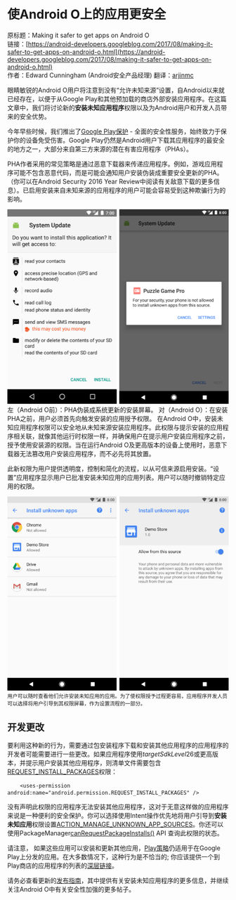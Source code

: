 # 使Android O上的应用更安全

原标题：Making it safer to get apps on Android O  
链接：[https://android-developers.googleblog.com/2017/08/making-it-safer-to-get-apps-on-android-o.html](https://android-developers.googleblog.com/2017/08/making-it-safer-to-get-apps-on-android-o.html)  
作者：Edward Cunningham (Android安全产品经理)
翻译：[arjinmc](https://github.com/arjinmc)  

眼睛敏锐的Android O用户将注意到没有“允许未知来源”设置，自Android以来就已经存在，以便于从Google Play和其他预加载的商店外部安装应用程序。在这篇文章中，我们将讨论新的<strong>安装未知应用程序</strong>权限以及为Android用户和开发人员带来的安全优势。

今年早些时候，我们推出了[Google Play保护](https://www.blog.google/products/android/google-play-protect/) - 全面的安全性服务，始终致力于保护你的设备免受伤害。Google Play仍然是Android用户下载其应用程序的最安全的地方之一，大部分来自第三方来源的潜在有害应用程序（PHAs）。

PHA作者采用的常见策略是通过恶意下载器来传递应用程序。例如，游戏应用程序可能不包含恶意代码，而是可能会通知用户安装伪装成重要安全更新的PHA。（你可以在Android Security 2016 Year Review中阅读有关敌意下载的更多信息）。已启用安装来自未知来源的应用程序的用户可能会容易受到这种欺骗行为的影响。

![img](../images/2017.8.22.1.png)  
左（Android O前）：PHA伪装成系统更新的安装屏幕。
对（Android O）：在安装PHA之前，用户必须首先向触发安装的应用授予权限。
在Android O中，安装未知应用程序权限可以安全地从未知来源安装应用程序。此权限与提示安装的应用程序相关联，就像其他运行时权限一样，并确保用户在提示用户安装应用程序之前，授予使用安装源的权限。当在运行Android O及更高版本的设备上使用时，恶意下载器无法篡改用户安装应用程序，而不必先将其放置。

此新权限为用户提供透明度，控制和简化的流程，以从可信来源启用安装。“设置”应用程序显示用户已批准安装未知应用的应用列表。用户可以随时撤销特定应用的权限。

![img](../images/2017.8.22.2.png)  
<small>用户可以随时查看他们允许安装未知应用的应用。为了使权限授予过程更容易，应用程序开发人员可以选择将用户引导到其权限屏幕，作为设置流程的一部分。</small>

## 开发更改

要利用这种新的行为，需要通过包安装程序下载和安装其他应用程序的应用程序的开发者可能需要进行一些更改。如果应用程序使用<i>targetSdkLevel</i>26或更高版本，并提示用户安装其他应用程序，则清单文件需要包含[REQUEST_INSTALL_PACKAGES](https://developer.android.com/reference/android/Manifest.permission.html#REQUEST_INSTALL_PACKAGES)权限：

```code
    <uses-permission android:name="android.permission.REQUEST_INSTALL_PACKAGES" />
```

没有声明此权限的应用程序无法安装其他应用程序，这对于无意这样做的应用程序来说是一种便利的安全保护。你可以选择使用Intent操作优先地将用户引导到<strong>安装未知应用</strong>权限设置[ACTION_MANAGE_UNKNOWN_APP_SOURCES](https://developer.android.com/reference/android/provider/Settings.html#ACTION_MANAGE_UNKNOWN_APP_SOURCES)。你还可以使用PackageManager[canRequestPackageInstalls()](https://developer.android.com/reference/android/content/pm/PackageManager.html#canRequestPackageInstalls()) API 查询此权限的状态。

请注意， 如果这些应用可以安装和更新其他应用，[Play策略](https://play.google.com/about/developer-content-policy/)仍适用于在Google Play上分发的应用。在大多数情况下，这种行为是不恰当的; 你应该提供一个到Play商店的应用程序的列表的[深层链接](https://developer.android.com/distribute/marketing-tools/linking-to-google-play.html)。

请务必查看更新的[发布指南](https://developer.android.com/studio/publish/index.html#publishing-unknown)，其中提供有关安装未知应用程序的更多信息，并继续关注Android O中有关安全性加强的更多帖子。